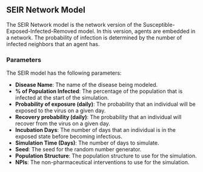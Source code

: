## SEIR Network Model

The SEIR Network model is the network version of the Susceptible-Exposed-Infected-Removed model. In this version, agents are embedded in a network. The probability of infection is determined by the number of infected neighbors that an agent has.

### Parameters

The SEIR model has the following parameters:

- **Disease Name**: The name of the disease being modeled.
- **% of Population Infected**: The percentage of the population that is infected at the start of the simulation.
- **Probability of exposure (daily)**: The probability that an individual will be exposed to the virus on a given day.
- **Recovery probability (daily)**: The probability that an individual will recover from the virus on a given day.
- **Incubation Days**: The number of days that an individual is in the exposed state before becoming infectious.
- **Simulation Time (Days)**: The number of days to simulate.
- **Seed**: The seed for the random number generator.
- **Population Structure**: The population structure to use for the simulation.
- **NPIs**: The non-pharmaceutical interventions to use for the simulation.
